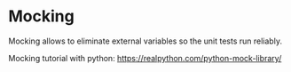 # Mocking

Mocking allows to eliminate external variables so the unit tests run reliably.

Mocking tutorial with python: https://realpython.com/python-mock-library/
